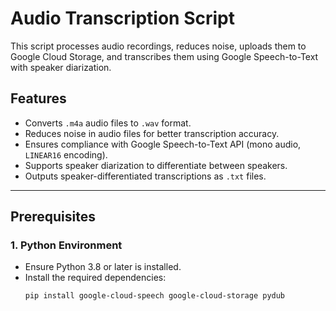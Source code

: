 # Audio Transcription Script

This script processes audio recordings, reduces noise, uploads them to Google Cloud Storage, and transcribes them using Google Speech-to-Text with speaker diarization.

## Features
- Converts `.m4a` audio files to `.wav` format.
- Reduces noise in audio files for better transcription accuracy.
- Ensures compliance with Google Speech-to-Text API (mono audio, `LINEAR16` encoding).
- Supports speaker diarization to differentiate between speakers.
- Outputs speaker-differentiated transcriptions as `.txt` files.

---

## Prerequisites

### 1. Python Environment
- Ensure Python 3.8 or later is installed.
- Install the required dependencies:
  ```bash
  pip install google-cloud-speech google-cloud-storage pydub
